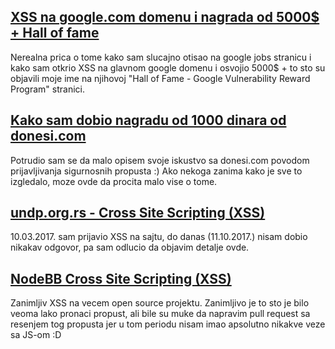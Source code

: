 ## [XSS na google.com domenu i nagrada od 5000$ + Hall of fame](https://mikicaivosevic.github.io/google-xss)

Nerealna prica o tome kako sam slucajno otisao na google jobs stranicu i kako sam otkrio XSS na glavnom google domenu i osvojio 5000$ + to sto su objavili moje ime na njihovoj "Hall of Fame - Google Vulnerability Reward Program" stranici.


## [Kako sam dobio nagradu od 1000 dinara od donesi.com](https://mikicaivosevic.github.io/donesi-com)

Potrudio sam se da malo opisem svoje iskustvo sa donesi.com povodom prijavljivanja sigurnosnih propusta :) Ako nekoga zanima kako je sve to izgledalo, moze ovde da procita malo vise o tome.


## [undp.org.rs - Cross Site Scripting (XSS)](https://mikicaivosevic.github.io/undp-org-rs-xss)

10.03.2017. sam prijavio XSS na sajtu, do danas (11.10.2017.) nisam dobio nikakav odgovor, pa sam odlucio da objavim detalje ovde.


## [NodeBB Cross Site Scripting (XSS)](https://packetstormsecurity.com/files/133739/NodeBB-0.8.2-Cross-Site-Scripting.html)

Zanimljiv XSS na vecem open source projektu. Zanimljivo je to sto je bilo veoma lako pronaci propust, ali bile su muke da napravim pull request sa resenjem tog propusta jer u tom periodu nisam imao apsolutno nikakve veze sa JS-om :D
